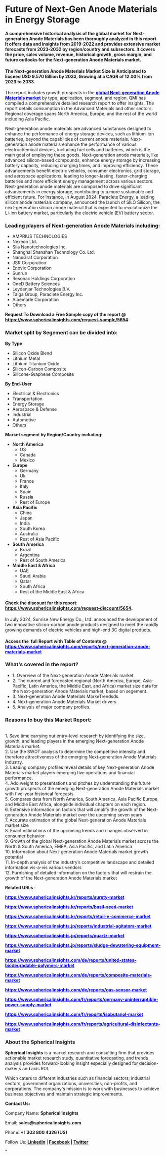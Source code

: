 <h1><strong>Future of Next-Gen Anode Materials in Energy Storage</strong></h1>
<p><strong>A comprehensive historical analysis of the global market for Next-generation Anode Materials has been thoroughly analyzed in this report. It offers data and insights from 2019-2022 and provides extensive market forecasts from 2023-2032 by region/country and subsectors. It covers the price, sales volume, revenue, historical growth, gross margin, and future outlooks for the Next-generation Anode Materials market.</strong></p>
<h4><strong>The Next-generation Anode Materials Market Size is Anticipated to Exceed USD 9.570 Billion by 2033, Growing at a CAGR of 12.00% from 2023 to 2033. </strong></h4>
<p>The report includes growth prospects in the <a href="Related%20URLs -  https://www.sphericalinsights.kr/reports/surety-market  https://www.sphericalinsights.kr/reports/basil-seed-market  https://www.sphericalinsights.kr/reports/retail-e-commerce-market  https://www.sphericalinsights.jp/reports/industrial-agitators-market  https://www.sphericalinsights.jp/reports/quartz-market  https://www.sphericalinsights.jp/reports/sludge-dewatering-equipment-market  https://www.sphericalinsights.com/de/reports/united-states-biodegradable-polymers-market  https://www.sphericalinsights.com/de/reports/composite-materials-market  https://www.sphericalinsights.com/de/reports/gas-sensor-market  https://www.sphericalinsights.com/fr/reports/germany-uninterruptible-power-supply-market  https://www.sphericalinsights.com/fr/reports/isobutanol-market  https://www.sphericalinsights.com/fr/reports/agricultural-disinfectants-market" target="_blank"><span style="color: #0000ff;"><strong>global Next-generation Anode Materials market</strong></span></a> by type, application, segment, and region. QMI has compiled a comprehensive detailed research report to offer insights. The report details consumption in the Advanced Materials and other sectors. Regional coverage spans North America, Europe, and the rest of the world including Asia Pacific.</p>
<p>Next-generation anode materials are advanced substances designed to enhance the performance of energy storage devices, such as lithium-ion batteries, beyond the capabilities of current anode materials. Next-generation anode materials enhance the performance of various electrochemical devices, including fuel cells and batteries, which is the main goal of employing these goods. Next-generation anode materials, like advanced silicon-based compounds, enhance energy storage by increasing battery capacity, reducing charging times, and improving efficiency. These advancements benefit electric vehicles, consumer electronics, grid storage, and aerospace applications, leading to longer-lasting, faster-charging batteries and more efficient energy management across various sectors. Next-generation anode materials are composed to drive significant advancements in energy storage, contributing to a more sustainable and efficient future. For Instance, In August 2024, Paraclete Energy, a leading silicon anode materials company, announced the launch of SILO Silicon, the next-generation silicon anode material that is expected to revolutionize the Li-ion battery market, particularly the electric vehicle (EV) battery sector.</p>
<h3><strong>Leading players of Next-generation Anode Materials including:</strong></h3>
<ul>
<li>AMPRIUS TECHNOLOGIES</li>
<li>Nexeon Ltd.</li>
<li>Sila Nanotechnologies Inc.</li>
<li>Shanghai Shanshan Technology Co. Ltd.</li>
<li>NanoGraf Corporation</li>
<li>JSR Corporation</li>
<li>Enovix Corporation</li>
<li>Sunrun</li>
<li>Resonac Holdings Corporation</li>
<li>OneD Battery Sciences</li>
<li>Leydenjar Technologies B.V.</li>
<li>Talga Group, Paraclete Energy Inc.</li>
<li>Albemarle Corporation</li>
<li>Others</li>
</ul>
<p><strong>Request To Download a Free Sample copy of the report @ <a href="https://www.sphericalinsights.com/request-sample/5654">https://www.sphericalinsights.com/request-sample/5654</a></strong></p>
<h3><strong>Market split by Segement can be divided into:</strong></h3>
<p><strong>By Type</strong></p>
<ul>
<li>Silicon Oxide Blend</li>
<li>Lithium Metal</li>
<li>Lithium Titanium Oxide</li>
<li>Silicon-Carbon Composite</li>
<li>Silicone-Graphene Composite</li>
</ul>
<p><strong>By End-User</strong></p>
<ul>
<li>Electrical &amp; Electronics</li>
<li>Transportation</li>
<li>Energy Storage</li>
<li>Aerospace &amp; Defense</li>
<li>Industrial</li>
<li>Automotive</li>
<li>Others</li>
</ul>
<p><strong>Market segment by Region/Country including:</strong></p>
<ul>
<li><strong>North America</strong>
<ul>
<li>US</li>
<li>Canada</li>
<li>Mexico</li>
</ul>
</li>
<li><strong>Europe</strong>
<ul>
<li>Germany</li>
<li>Uk</li>
<li>France</li>
<li>Italy</li>
<li>Spain</li>
<li>Russia</li>
<li>Rest of Europe</li>
</ul>
</li>
<li><strong>Asia Pacific</strong>
<ul>
<li>China</li>
<li>Japan</li>
<li>India</li>
<li>South Korea</li>
<li>Australia</li>
<li>Rest of Asia Pacific</li>
</ul>
</li>
<li><strong>South America</strong>
<ul>
<li>Brazil</li>
<li>Argentina</li>
<li>Rest of South America</li>
</ul>
</li>
<li><strong>Middle East &amp; Africa</strong>
<ul>
<li>UAE</li>
<li>Saudi Arabia</li>
<li>Qatar</li>
<li>South Africa</li>
<li>Rest of the Middle East &amp; Africa</li>
</ul>
</li>
</ul>
<h4>Check the discount for this report: <a href="https://www.sphericalinsights.com/request-discount/5654">https://www.sphericalinsights.com/request-discount/5654</a>.</h4>
<p>In July 2024, Sunrise New Energy Co., Ltd. announced the development of two innovative silicon-carbon anode products designed to meet the rapidly growing demands of electric vehicles and high-end 3C digital products.</p>
<h4>Access the&nbsp; full Report with Table of Contents @ <span style="color: #0000ff;"><a style="color: #0000ff;" href="https://www.sphericalinsights.com/reports/next-generation-anode-materials-market" target="_blank">https://www.sphericalinsights.com/reports/next-generation-anode-materials-market</a></span></h4>
<h3><strong>What's covered in the report?</strong></h3>
<ul>
<li>1. Overview of the Next-generation Anode Materials market.</li>
<li>2. The current and forecasted regional (North America, Europe, Asia-Pacific, Latin America, the Middle East, and Africa) market size data for the Next-generation Anode Materials market, based on segement.</li>
<li>3. Next-generation Anode Materials MarkeTrendsds.</li>
<li>4. Next-generation Anode Materials Market drivers.</li>
<li>5. Analysis of major company profiles.</li>
</ul>
<h3><strong>Reasons to buy this Market Report:</strong></h3>
<p><br /> 1. Save time carrying out entry-level research by identifying the size, growth, and leading players in the emerging Next-generation Anode Materials market.<br /> 2. Use the SWOT analysis to determine the competitive intensity and therefore attractiveness of the emerging Next-generation Anode Materials Industry.<br /> 3. Leading company profiles reveal details of key Next-generation Anode Materials market players emerging five operations and financial performance.<br /> 4. Add weight to presentations and pitches by understanding the future growth prospects of the emerging Next-generation Anode Materials market with five-year historical forecasts.<br /> 5. Compares data from North America, South America, Asia Pacific Europe, and Middle East Africa, alongside individual chapters on each region.<br /> 6. Extensive information on factors that will amplify the growth of the Next-generation Anode Materials market over the upcoming seven years<br /> 7. Accurate estimation of the global Next-generation Anode Materials market size <br /> 8. Exact estimations of the upcoming trends and changes observed in consumer behavior <br /> 9. Growth of the global Next-generation Anode Materials market across the North &amp; South America, EMEA, Asia Pacific, and Latin America<br /> 10. Information about Next-generation Anode Materials market growth potential<br /> 11. In-depth analysis of the industry&rsquo;s competitive landscape and detailed information vis-a-vis various vendors<br /> 12. Furnishing of detailed information on the factors that will restrain the growth of the Next-generation Anode Materials market</p>
<p><strong>Related URLs -</strong></p>
<p><span style="color: #0000ff;"><strong><span data-sheets-root="1"><a style="color: #0000ff;" href="https://www.sphericalinsights.kr/reports/surety-market">https://www.sphericalinsights.kr/reports/surety-market</a></span></strong></span></p>
<p><span style="color: #0000ff;"><strong><span data-sheets-root="1"><span data-sheets-root="1"><a style="color: #0000ff;" href="https://www.sphericalinsights.kr/reports/basil-seed-market">https://www.sphericalinsights.kr/reports/basil-seed-market</a></span></span></strong></span></p>
<p><span style="color: #0000ff;"><strong><span data-sheets-root="1"><span data-sheets-root="1"><span data-sheets-root="1"><a style="color: #0000ff;" href="https://www.sphericalinsights.kr/reports/retail-e-commerce-market">https://www.sphericalinsights.kr/reports/retail-e-commerce-market</a></span></span></span></strong></span></p>
<p><span style="color: #0000ff;"><strong><span data-sheets-root="1"><span data-sheets-root="1"><span data-sheets-root="1"><span data-sheets-root="1"><a style="color: #0000ff;" href="https://www.sphericalinsights.jp/reports/industrial-agitators-market">https://www.sphericalinsights.jp/reports/industrial-agitators-market</a></span></span></span></span></strong></span></p>
<p><span style="color: #0000ff;"><strong><span data-sheets-root="1"><span data-sheets-root="1"><span data-sheets-root="1"><span data-sheets-root="1"><span data-sheets-root="1"><a style="color: #0000ff;" href="https://www.sphericalinsights.jp/reports/quartz-market">https://www.sphericalinsights.jp/reports/quartz-market</a></span></span></span></span></span></strong></span></p>
<p><span style="color: #0000ff;"><strong><span data-sheets-root="1"><span data-sheets-root="1"><span data-sheets-root="1"><span data-sheets-root="1"><span data-sheets-root="1"><span data-sheets-root="1"><a style="color: #0000ff;" href="https://www.sphericalinsights.jp/reports/sludge-dewatering-equipment-market">https://www.sphericalinsights.jp/reports/sludge-dewatering-equipment-market</a></span></span></span></span></span></span></strong></span></p>
<p><span style="color: #0000ff;"><strong><span data-sheets-root="1"><span data-sheets-root="1"><span data-sheets-root="1"><span data-sheets-root="1"><span data-sheets-root="1"><span data-sheets-root="1"><span data-sheets-root="1"><a class="in-cell-link" style="color: #0000ff;" href="https://www.sphericalinsights.com/de/reports/united-states-biodegradable-polymers-market" target="_blank">https://www.sphericalinsights.com/de/reports/united-states-biodegradable-polymers-market</a></span></span></span></span></span></span></span></strong></span></p>
<p><span style="color: #0000ff;"><strong><span data-sheets-root="1"><span data-sheets-root="1"><span data-sheets-root="1"><span data-sheets-root="1"><span data-sheets-root="1"><span data-sheets-root="1"><span data-sheets-root="1"><span data-sheets-root="1"><a class="in-cell-link" style="color: #0000ff;" href="https://www.sphericalinsights.com/de/reports/composite-materials-market" target="_blank">https://www.sphericalinsights.com/de/reports/composite-materials-market</a></span></span></span></span></span></span></span></span></strong></span></p>
<p><span style="color: #0000ff;"><strong><span data-sheets-root="1"><span data-sheets-root="1"><span data-sheets-root="1"><span data-sheets-root="1"><span data-sheets-root="1"><span data-sheets-root="1"><span data-sheets-root="1"><span data-sheets-root="1"><span data-sheets-root="1"><a class="in-cell-link" style="color: #0000ff;" href="https://www.sphericalinsights.com/de/reports/gas-sensor-market" target="_blank">https://www.sphericalinsights.com/de/reports/gas-sensor-market</a></span></span></span></span></span></span></span></span></span></strong></span></p>
<p><span style="color: #0000ff;"><strong><span data-sheets-root="1"><span data-sheets-root="1"><span data-sheets-root="1"><span data-sheets-root="1"><span data-sheets-root="1"><span data-sheets-root="1"><span data-sheets-root="1"><span data-sheets-root="1"><span data-sheets-root="1"><span data-sheets-root="1"><a style="color: #0000ff;" href="https://www.sphericalinsights.com/fr/reports/germany-uninterruptible-power-supply-market">https://www.sphericalinsights.com/fr/reports/germany-uninterruptible-power-supply-market</a></span></span></span></span></span></span></span></span></span></span></strong></span></p>
<p><span style="color: #0000ff;"><strong><span data-sheets-root="1"><span data-sheets-root="1"><span data-sheets-root="1"><span data-sheets-root="1"><span data-sheets-root="1"><span data-sheets-root="1"><span data-sheets-root="1"><span data-sheets-root="1"><span data-sheets-root="1"><span data-sheets-root="1"><span data-sheets-root="1"><a style="color: #0000ff;" href="https://www.sphericalinsights.com/fr/reports/isobutanol-market">https://www.sphericalinsights.com/fr/reports/isobutanol-market</a></span></span></span></span></span></span></span></span></span></span></span></strong></span></p>
<p><span style="color: #0000ff;"><strong><span data-sheets-root="1"><span data-sheets-root="1"><span data-sheets-root="1"><span data-sheets-root="1"><span data-sheets-root="1"><span data-sheets-root="1"><span data-sheets-root="1"><span data-sheets-root="1"><span data-sheets-root="1"><span data-sheets-root="1"><span data-sheets-root="1"><span data-sheets-root="1"><a style="color: #0000ff;" href="https://www.sphericalinsights.com/fr/reports/agricultural-disinfectants-market">https://www.sphericalinsights.com/fr/reports/agricultural-disinfectants-market</a></span></span></span></span></span></span></span></span></span></span></span></span></strong></span></p>
<h3><strong>About the Spherical Insights</strong></h3>
<p><strong>Spherical Insights</strong> is a market research and consulting firm that provides actionable market research study, quantitative forecasting, and trends analysis provides forward-looking insight especially designed for decision-maker,s and aids ROI.</p>
<p>Which caters to different industries such as financial sectors, industrial sectors, government organizations, universities, non-profits, and corporations. The company's mission is to work with businesses to achieve business objectives and maintain strategic improvements.</p>
<p><strong>Contact Us:</strong></p>
<p>Company Name: <strong>Spherical Insights</strong></p>
<p>Email: <strong>sales@sphericalinsights.com</strong></p>
<p>Phone: <strong>+1 303 800 4326 (US)</strong></p>
<p>Follow Us: <strong><a href="https://www.linkedin.com/company/spherical-insight/"><u>LinkedIn</u></a> | <a href="https://www.facebook.com/sphericalinsights22"><u>Facebook</u></a> | <a href="https://twitter.com/SInsights_US"><u>Twitter</u></a></strong></p>
<p>"</p>
